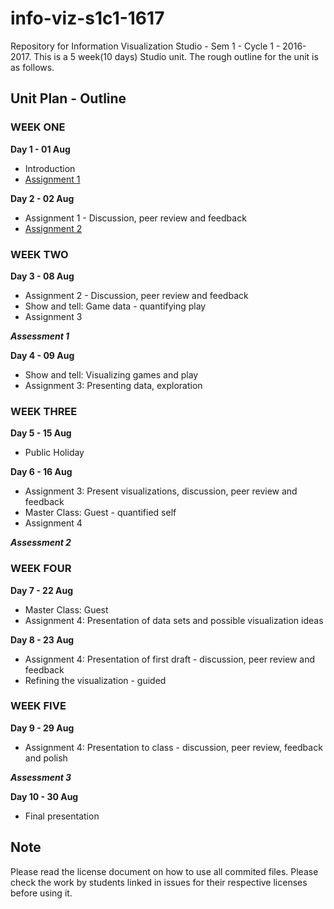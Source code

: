 # info-viz-s1c1-1617
Repository for Information Visualization Studio - Sem 1 - Cycle 1 - 2016-2017. This is a 5 week(10 days) Studio unit. The rough outline for the unit is as follows.

## Unit Plan - Outline

### **WEEK ONE**
**Day 1 	- 01 Aug**

* Introduction
* [Assignment 1](https://github.com/SrishtiGameLab/info-viz-s1c1-1617/issues/1)


**Day 2 	- 02 Aug**

* Assignment 1 - Discussion, peer review and feedback
* [Assignment 2](https://github.com/SrishtiGameLab/info-viz-s1c1-1617/issues/2)


### **WEEK TWO**
**Day 3 	- 08 Aug**

* Assignment 2 - Discussion, peer review and feedback
* Show and tell: Game data - quantifying play
* Assignment 3


_**Assessment 1**_


**Day 4 	- 09 Aug**

* Show and tell: Visualizing games and play
* Assignment 3: Presenting data, exploration


### **WEEK THREE**
**Day 5  - 15 Aug**

* Public Holiday


**Day 6 - 16 Aug**

* Assignment 3: Present visualizations, discussion, peer review and feedback
* Master Class: Guest - quantified self
* Assignment 4


_**Assessment 2**_

### **WEEK FOUR**
**Day 7 - 22 Aug**

* Master Class: Guest
* Assignment 4: Presentation of data sets and possible visualization ideas


**Day 8 	- 23 Aug**

* Assignment 4: Presentation of first draft - discussion, peer review and feedback
* Refining the visualization - guided


### **WEEK FIVE**
**Day 9 - 29 Aug**

* Assignment 4: Presentation to class - discussion, peer review, feedback and polish


_**Assessment 3**_


**Day 10	- 30 Aug**

* Final presentation


## Note

Please read the license document on how to use all commited files. Please check the work by students linked in issues for their respective licenses before using it.
